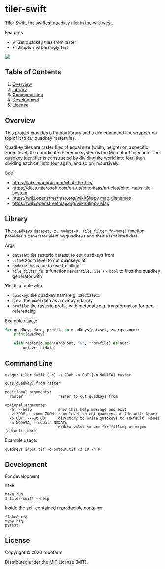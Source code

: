 # tiler-swift

Tiler Swift, the swiftest quadkey tiler in the wild west.

Features
- ✔ Get quadkey tiles from raster
- ✔ Simple and blazingly fast

![](assets/quadkey.jpg)


## Table of Contents

1. [Overview](#overview)
2. [Library](#development)
3. [Command Line](#command-line)
4. [Development](#development)
5. [License](#license)


## Overview

This project provides a Python library and a thin command line wrapper on top of it to cut quadkey raster tiles.

Quadkey tiles are raster files of equal size (width, height) on a specific zoom level; the coordinate reference system is the Mercator Projection.
The quadkey identifier is constructed by dividing the world into four, then dividing each cell into four again, and so on, recursively.

See
- https://labs.mapbox.com/what-the-tile/
- https://docs.microsoft.com/en-us/bingmaps/articles/bing-maps-tile-system
- https://wiki.openstreetmap.org/wiki/Slippy_map_tilenames
- https://wiki.openstreetmap.org/wiki/Slippy_Map


## Library

The `quadkeys(dataset, z, nodata=0, tile_filter_fn=None)` function provides a generator yielding quadkeys and their associated data.

Args
- `dataset`: the rasterio dataset to cut quadkeys from
- `z`: the zoom level to cut quadkeys at
- `nodata`: the value to use for filling
- `tile_filter_fn`: a function `mercantile.Tile -> bool` to filter the quadkey generator with

Yields a tuple with
- `quadkey`: the quadkey name e.g. `1202121012`
- `data`: the pixel data as a numpy ndarray
- `profile`: the rasterio profile with metadata e.g. transformation for geo-referencing

Example usage:

```python
for quadkey, data, profile in quadkeys(dataset, z=args.zoom):
    print(quadkey)

    with rasterio.open(args.out, "w", **profile) as out:
        out.write(data)
```


## Command Line

```
usage: tiler-swift [-h] -z ZOOM -o OUT [-n NODATA] raster

cuts quadkeys from raster

positional arguments:
  raster                raster to cut quadkeys from

optional arguments:
  -h, --help            show this help message and exit
  -z ZOOM, --zoom ZOOM  zoom level to cut quadkeys at (default: None)
  -o OUT, --out OUT     directory to write quadkeys to (default: None)
  -n NODATA, --nodata NODATA
                        nodata value to use for filling at edges (default: None)
```

Example usage:

```
quadkeys input.tif -o output.tif -z 10 -n 0
```


## Development

For development

    make

    make run
    $ tiler-swift --help

Inside the self-contained reproducible container

    flake8 rfq
    mypy rfq
    pytest


## License

Copyright © 2020 robofarm

Distributed under the MIT License (MIT).
